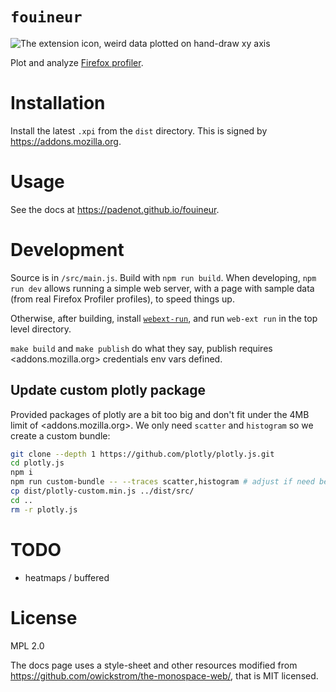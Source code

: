 # `fouineur`

![The extension icon, weird data plotted on hand-draw xy axis](https://raw.githubusercontent.com/padenot/fouineur/main/icons/icon2x.png)

Plot and analyze [Firefox profiler](https://profiler.firefox.com/).

# Installation

Install the latest `.xpi` from the `dist` directory. This is signed by
<https://addons.mozilla.org>.

# Usage

See the docs at <https://padenot.github.io/fouineur>.

# Development

Source is in `/src/main.js`. Build with `npm run build`. When developing,
`npm run dev` allows running a simple web server, with a page with sample data
(from real Firefox Profiler profiles), to speed things up.

Otherwise, after building, install
[`webext-run`](https://extensionworkshop.com/documentation/develop/getting-started-with-web-ext/),
and run `web-ext run` in the top level directory.

`make build` and `make publish` do what they say, publish requires
<addons.mozilla.org> credentials env vars defined.

## Update custom plotly package

Provided packages of plotly are a bit too big and don't fit under the 4MB limit
of <addons.mozilla.org>. We only need `scatter` and `histogram` so we create a
custom bundle:


```sh
git clone --depth 1 https://github.com/plotly/plotly.js.git
cd plotly.js
npm i
npm run custom-bundle -- --traces scatter,histogram # adjust if need be
cp dist/plotly-custom.min.js ../dist/src/
cd ..
rm -r plotly.js
```

# TODO

- heatmaps / buffered

# License

MPL 2.0

The docs page uses a style-sheet and other resources modified from
https://github.com/owickstrom/the-monospace-web/, that is MIT licensed.
